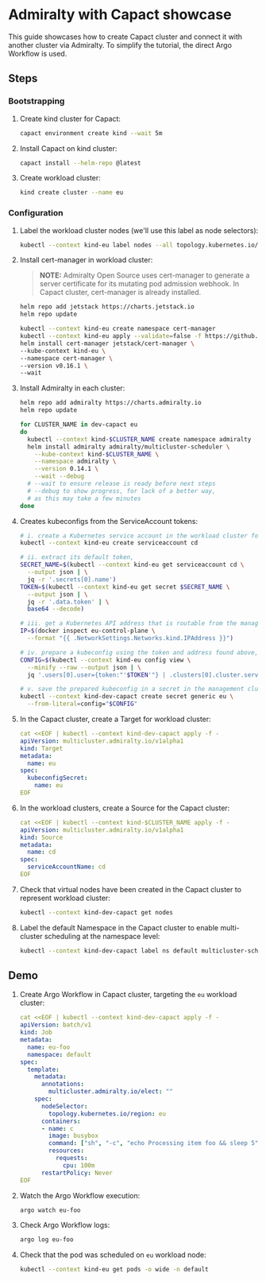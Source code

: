 # Admiralty with Capact showcase

This guide showcases how to create Capact cluster and connect it with another cluster via Admiralty. To simplify the tutorial, the direct Argo Workflow is used.

## Steps

### Bootstrapping

1. Create kind cluster for Capact:

    ```bash
    capact environment create kind --wait 5m
    ```

2. Install Capact on kind cluster:

    ```bash
    capact install --helm-repo @latest
    ```

3. Create workload cluster:

    ```bash
    kind create cluster --name eu
    ```

### Configuration

1. Label the workload cluster nodes (we'll use this label as node selectors):

    ```bash
    kubectl --context kind-eu label nodes --all topology.kubernetes.io/region=eu
    ```

2. Install cert-manager in workload cluster:

   > **NOTE:** Admiralty Open Source uses cert-manager to generate a server certificate for its mutating pod admission webhook. In Capact cluster, cert-manager is already installed.

    ```bash
    helm repo add jetstack https://charts.jetstack.io
    helm repo update
    
    kubectl --context kind-eu create namespace cert-manager
    kubectl --context kind-eu apply --validate=false -f https://github.com/jetstack/cert-manager/releases/download/v0.16.1/cert-manager.crds.yaml
    helm install cert-manager jetstack/cert-manager \
    --kube-context kind-eu \
    --namespace cert-manager \
    --version v0.16.1 \
    --wait
    ```
3. Install Admiralty in each cluster:

    ```bash
    helm repo add admiralty https://charts.admiralty.io
    helm repo update
    
    for CLUSTER_NAME in dev-capact eu
    do
      kubectl --context kind-$CLUSTER_NAME create namespace admiralty
      helm install admiralty admiralty/multicluster-scheduler \
        --kube-context kind-$CLUSTER_NAME \
        --namespace admiralty \
        --version 0.14.1 \
        --wait --debug
      # --wait to ensure release is ready before next steps
      # --debug to show progress, for lack of a better way,
      # as this may take a few minutes
    done
    ```

4. Creates kubeconfigs from the ServiceAccount tokens:

    ```bash
    # i. create a Kubernetes service account in the workload cluster for the management cluster,
    kubectl --context kind-eu create serviceaccount cd
    
    # ii. extract its default token,
    SECRET_NAME=$(kubectl --context kind-eu get serviceaccount cd \
      --output json | \
      jq -r '.secrets[0].name')
    TOKEN=$(kubectl --context kind-eu get secret $SECRET_NAME \
      --output json | \
      jq -r '.data.token' | \
      base64 --decode)
    
    # iii. get a Kubernetes API address that is routable from the management cluster—here, the IP address of the kind workload cluster's only (master) node container in your machine's shared Docker network,
    IP=$(docker inspect eu-control-plane \
      --format "{{ .NetworkSettings.Networks.kind.IPAddress }}")
    
    # iv. prepare a kubeconfig using the token and address found above, and the server certificate from your kubeconfig (luckily also valid for this address, not just the address in your kubeconfig),
    CONFIG=$(kubectl --context kind-eu config view \
      --minify --raw --output json | \
      jq '.users[0].user={token:"'$TOKEN'"} | .clusters[0].cluster.server="https://'$IP':6443"')
    
    # v. save the prepared kubeconfig in a secret in the management cluster:
    kubectl --context kind-dev-capact create secret generic eu \
      --from-literal=config="$CONFIG"
    ```

5. In the Capact cluster, create a Target for workload cluster:

    ```yaml
    cat <<EOF | kubectl --context kind-dev-capact apply -f -
    apiVersion: multicluster.admiralty.io/v1alpha1
    kind: Target
    metadata:
      name: eu
    spec:
      kubeconfigSecret:
        name: eu
    EOF
    ```

7. In the workload clusters, create a Source for the Capact cluster:

     ```yaml
     cat <<EOF | kubectl --context kind-$CLUSTER_NAME apply -f -
     apiVersion: multicluster.admiralty.io/v1alpha1
     kind: Source
     metadata:
       name: cd
     spec:
       serviceAccountName: cd
     EOF
     ```

8. Check that virtual nodes have been created in the Capact cluster to represent workload cluster:

    ```bash
    kubectl --context kind-dev-capact get nodes
    ```

9. Label the default Namespace in the Capact cluster to enable multi-cluster scheduling at the namespace level:

    ```bash
    kubectl --context kind-dev-capact label ns default multicluster-scheduler=enabled
    ```

## Demo

1. Create Argo Workflow in Capact cluster, targeting the `eu` workload cluster:

    ```yaml
    cat <<EOF | kubectl --context kind-dev-capact apply -f -
    apiVersion: batch/v1
    kind: Job
    metadata:
      name: eu-foo
      namespace: default
    spec:
      template:
        metadata:
          annotations:
            multicluster.admiralty.io/elect: ""
        spec:
          nodeSelector:
            topology.kubernetes.io/region: eu
          containers:
          - name: c
            image: busybox
            command: ["sh", "-c", "echo Processing item foo && sleep 5"]
            resources:
              requests:
                cpu: 100m
          restartPolicy: Never
    EOF
    ```

2. Watch the Argo Workflow execution:

    ```bash
    argo watch eu-foo
    ```

3. Check Argo Workflow logs:

    ```bash
    argo log eu-foo
    ```

4. Check that the pod was scheduled on `eu` workload node:

    ```bash
    kubectl --context kind-eu get pods -o wide -n default
    ```

